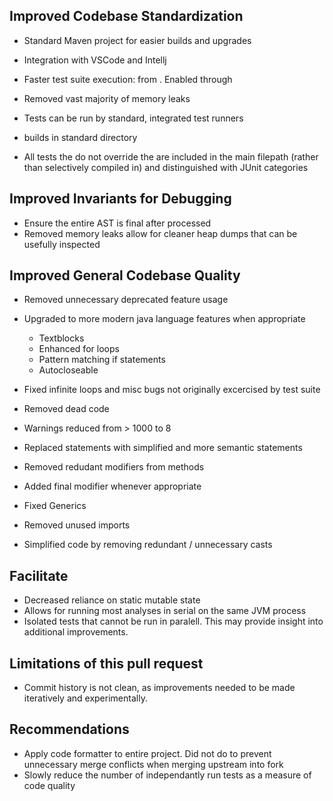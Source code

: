 ## Improved Codebase Standardization
- Standard Maven project for easier builds and upgrades
- Integration with VSCode and Intellj
- Faster test suite execution: from . Enabled through 
- Removed vast majority of memory leaks
- Tests can be run by standard, integrated test runners

- builds in standard directory
- All tests the do not override the are included in the main filepath (rather than selectively compiled in) and distinguished with JUnit categories

## Improved Invariants for Debugging
- Ensure the entire AST is final after processed
- Removed memory leaks allow for cleaner heap dumps that can be usefully inspected

## Improved General Codebase Quality
- Removed unnecessary deprecated feature usage
- Upgraded to more modern java language features when appropriate 
    - Textblocks
    - Enhanced for loops
    - Pattern matching if statements
    - Autocloseable
- Fixed infinite loops and misc bugs not originally excercised by test suite
- Removed dead code
- Warnings reduced from > 1000 to 8
- Replaced statements with simplified and more semantic statements
- Removed redudant modifiers from methods
- Added final modifier whenever appropriate
- Fixed Generics
- Removed unused imports


- Simplified code by removing redundant / unnecessary casts

## Facilitate 
- Decreased reliance on static mutable state
- Allows for running most analyses in serial on the same JVM process
- Isolated tests that cannot be run in paralell. This may provide insight into additional improvements.


## Limitations of this pull request
- Commit history is not clean, as improvements needed to be made iteratively and experimentally.

## Recommendations

- Apply code formatter to entire project. Did not do to prevent unnecessary merge conflicts when merging upstream into fork
- Slowly reduce the number of independantly run tests as a measure of code quality
